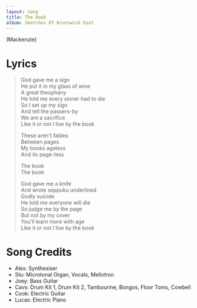 ```yaml
---
layout: song
title: The Book
album: Sketches Of Brunswick East
---
```


(Mackenzie)

# Lyrics

> God gave me a sign  
> He put it in my glass of wine  
> A great theophany  
> He told me every sinner had to die  
> So I set up my sign  
> And tell the passers-by  
> We are a sacrifice  
> Like it or not I live by the book  
>  
> These aren't fables  
> Between pages  
> My books ageless  
> And its page-less  
> 
> The book  
> The book  
>  
> God gave me a knife  
> And wrote seppuku underlined  
> Godly suicide  
> He told me everyone will die  
> So judge me by the page  
> But not by my cover  
> You’ll learn more with age  
> Like it or not I live by the book  

# Song Credits

* Alex: Synthesiser
* Stu: Microtonal Organ, Vocals, Mellotron
* Joey: Bass Guitar
* Cavs: Drum Kit 1, Drum Kit 2, Tambourine, Bongos, Floor Toms, Cowbell
* Cook: Electric Guitar
* Lucas: Electric Piano
